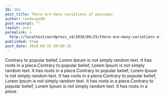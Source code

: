 ```yaml
---
ID: 104
post_title: There are many variations of passages
author: rondougs88
post_excerpt: ""
layout: post
permalink: >
  http://localhost/wordpress_v4/2018/09/25/there-are-many-variations-of-passages/
published: true
post_date: 2018-09-25 09:09:16
---
```

Contrary to popular belief, Lorem Ipsum is not simply random text. It has roots in a piece.Contrary to popular belief, Lorem Ipsum is not simply random text. It has roots in a piece.Contrary to popular belief, Lorem Ipsum is not simply random text. It has roots in a piece.Contrary to popular belief, Lorem Ipsum is not simply random text. It has roots in a piece.Contrary to popular belief, Lorem Ipsum is not simply random text. It has roots in a piece.